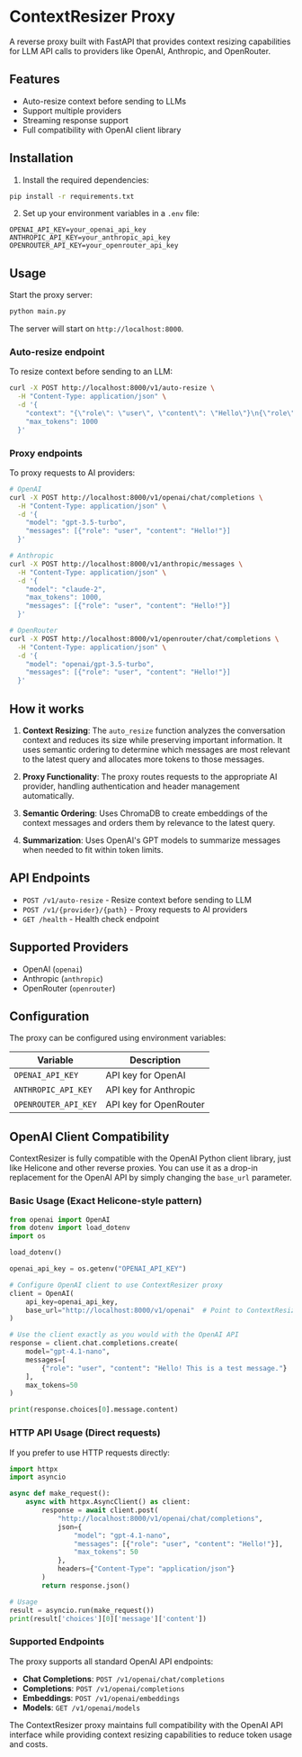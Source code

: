 # ContextResizer Proxy

A reverse proxy built with FastAPI that provides context resizing capabilities for LLM API calls to providers like OpenAI, Anthropic, and OpenRouter.

## Features

- Auto-resize context before sending to LLMs
- Support multiple providers
- Streaming response support
- Full compatibility with OpenAI client library

## Installation

1. Install the required dependencies:
```bash
pip install -r requirements.txt
```

2. Set up your environment variables in a `.env` file:
```env
OPENAI_API_KEY=your_openai_api_key
ANTHROPIC_API_KEY=your_anthropic_api_key
OPENROUTER_API_KEY=your_openrouter_api_key
```

## Usage

Start the proxy server:
```bash
python main.py
```

The server will start on `http://localhost:8000`.

### Auto-resize endpoint

To resize context before sending to an LLM:

```bash
curl -X POST http://localhost:8000/v1/auto-resize \
  -H "Content-Type: application/json" \
  -d '{
    "context": "{\"role\": \"user\", \"content\": \"Hello\"}\n{\"role\": \"assistant\", \"content\": \"Hi there!\"}",
    "max_tokens": 1000
  }'
```

### Proxy endpoints

To proxy requests to AI providers:

```bash
# OpenAI
curl -X POST http://localhost:8000/v1/openai/chat/completions \
  -H "Content-Type: application/json" \
  -d '{
    "model": "gpt-3.5-turbo",
    "messages": [{"role": "user", "content": "Hello!"}]
  }'

# Anthropic
curl -X POST http://localhost:8000/v1/anthropic/messages \
  -H "Content-Type: application/json" \
  -d '{
    "model": "claude-2",
    "max_tokens": 1000,
    "messages": [{"role": "user", "content": "Hello!"}]
  }'

# OpenRouter
curl -X POST http://localhost:8000/v1/openrouter/chat/completions \
  -H "Content-Type: application/json" \
  -d '{
    "model": "openai/gpt-3.5-turbo",
    "messages": [{"role": "user", "content": "Hello!"}]
  }'
```

## How it works

1. **Context Resizing**: The `auto_resize` function analyzes the conversation context and reduces its size while preserving important information. It uses semantic ordering to determine which messages are most relevant to the latest query and allocates more tokens to those messages.

2. **Proxy Functionality**: The proxy routes requests to the appropriate AI provider, handling authentication and header management automatically.

3. **Semantic Ordering**: Uses ChromaDB to create embeddings of the context messages and orders them by relevance to the latest query.

4. **Summarization**: Uses OpenAI's GPT models to summarize messages when needed to fit within token limits.

## API Endpoints

- `POST /v1/auto-resize` - Resize context before sending to LLM
- `POST /v1/{provider}/{path}` - Proxy requests to AI providers
- `GET /health` - Health check endpoint

## Supported Providers

- OpenAI (`openai`)
- Anthropic (`anthropic`)
- OpenRouter (`openrouter`)

## Configuration

The proxy can be configured using environment variables:

| Variable | Description |
|----------|-------------|
| `OPENAI_API_KEY` | API key for OpenAI |
| `ANTHROPIC_API_KEY` | API key for Anthropic |
| `OPENROUTER_API_KEY` | API key for OpenRouter |

## OpenAI Client Compatibility

ContextResizer is fully compatible with the OpenAI Python client library, just like Helicone and other reverse proxies. You can use it as a drop-in replacement for the OpenAI API by simply changing the `base_url` parameter.

### Basic Usage (Exact Helicone-style pattern)

```python
from openai import OpenAI
from dotenv import load_dotenv
import os

load_dotenv()

openai_api_key = os.getenv("OPENAI_API_KEY")

# Configure OpenAI client to use ContextResizer proxy
client = OpenAI(
    api_key=openai_api_key,
    base_url="http://localhost:8000/v1/openai"  # Point to ContextResizer proxy
)

# Use the client exactly as you would with the OpenAI API
response = client.chat.completions.create(
    model="gpt-4.1-nano",
    messages=[
        {"role": "user", "content": "Hello! This is a test message."}
    ],
    max_tokens=50
)

print(response.choices[0].message.content)
```

### HTTP API Usage (Direct requests)

If you prefer to use HTTP requests directly:

```python
import httpx
import asyncio

async def make_request():
    async with httpx.AsyncClient() as client:
        response = await client.post(
            "http://localhost:8000/v1/openai/chat/completions",
            json={
                "model": "gpt-4.1-nano",
                "messages": [{"role": "user", "content": "Hello!"}],
                "max_tokens": 50
            },
            headers={"Content-Type": "application/json"}
        )
        return response.json()

# Usage
result = asyncio.run(make_request())
print(result['choices'][0]['message']['content'])
```

### Supported Endpoints

The proxy supports all standard OpenAI API endpoints:

- **Chat Completions**: `POST /v1/openai/chat/completions`
- **Completions**: `POST /v1/openai/completions`
- **Embeddings**: `POST /v1/openai/embeddings`
- **Models**: `GET /v1/openai/models`

The ContextResizer proxy maintains full compatibility with the OpenAI API interface while providing context resizing capabilities to reduce token usage and costs.